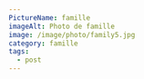 ```yaml
---
PictureName: famille
imageAlt: Photo de famille
image: /image/photo/family5.jpg
category: famille
tags:
  - post
---
```

